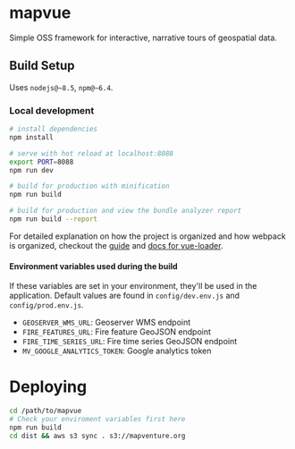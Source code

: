 # mapvue

Simple OSS framework for interactive, narrative tours of geospatial data.

## Build Setup

Uses `nodejs@~8.5`, `npm@~6.4`.

### Local development

``` bash
# install dependencies
npm install

# serve with hot reload at localhost:8088
export PORT=8088
npm run dev

# build for production with minification
npm run build

# build for production and view the bundle analyzer report
npm run build --report
```

For detailed explanation on how the project is organized and how webpack is organized, checkout the [guide](http://vuejs-templates.github.io/webpack/) and [docs for vue-loader](http://vuejs.github.io/vue-loader).

#### Environment variables used during the build

If these variables are set in your environment, they'll be used in the application.  Default values are found in `config/dev.env.js` and `config/prod.env.js`.

 * `GEOSERVER_WMS_URL`: Geoserver WMS endpoint
 * `FIRE_FEATURES_URL`: Fire feature GeoJSON endpoint
 * `FIRE_TIME_SERIES_URL`: Fire time series GeoJSON endpoint
 * `MV_GOOGLE_ANALYTICS_TOKEN`: Google analytics token

# Deploying

```bash
cd /path/to/mapvue
# Check your enviroment variables first here
npm run build
cd dist && aws s3 sync . s3://mapventure.org
```
